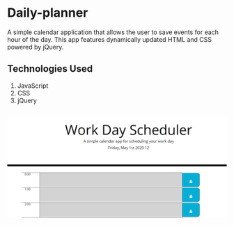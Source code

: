 # Daily-planner

A simple calendar application that allows the user to save events for each hour of the day. This app features dynamically updated HTML and CSS powered by jQuery.

## Technologies Used
  1. JavaScript
  2. CSS
  3. jQuery

## 
![Daily planner](https://github.com/nmoras/daily-planner/blob/master/assets/dp.png)
